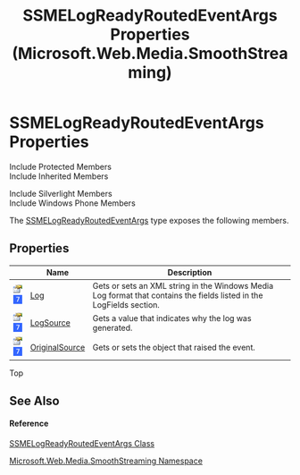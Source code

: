 ﻿---
title: SSMELogReadyRoutedEventArgs Properties (Microsoft.Web.Media.SmoothStreaming)
TOCTitle: SSMELogReadyRoutedEventArgs Properties
ms:assetid: Properties.T:Microsoft.Web.Media.SmoothStreaming.SSMELogReadyRoutedEventArgs
ms:mtpsurl: https://msdn.microsoft.com/en-us/library/microsoft.web.media.smoothstreaming.ssmelogreadyroutedeventargs_properties(v=VS.95)
ms:contentKeyID: 46307915
ms.date: 05/31/2012
mtps_version: v=VS.95
---

# SSMELogReadyRoutedEventArgs Properties

Include Protected Members  
Include Inherited Members  

Include Silverlight Members  
Include Windows Phone Members  

The [SSMELogReadyRoutedEventArgs](ssmelogreadyroutedeventargs-class-microsoft-web-media-smoothstreaming_1.md) type exposes the following members.

## Properties

<table>
<thead>
<tr class="header">
<th> </th>
<th>Name</th>
<th>Description</th>
</tr>
</thead>
<tbody>
<tr class="odd">
<td><img src="images/Dd565996.pubproperty(en-us,VS.90).gif" title="Public property" alt="Public property" /> <img src="images/Ee532579.slMobile(VS.95).gif" title="Supported by Windows Phone" alt="Supported by Windows Phone" /></td>
<td><a href="ssmelogreadyroutedeventargs-log-property-microsoft-web-media-smoothstreaming_1.md">Log</a></td>
<td>Gets or sets an XML string in the Windows Media Log format that contains the fields listed in the LogFields section.</td>
</tr>
<tr class="even">
<td><img src="images/Dd565996.pubproperty(en-us,VS.90).gif" title="Public property" alt="Public property" /> <img src="images/Ee532579.slMobile(VS.95).gif" title="Supported by Windows Phone" alt="Supported by Windows Phone" /></td>
<td><a href="ssmelogreadyroutedeventargs-logsource-property-microsoft-web-media-smoothstreaming_1.md">LogSource</a></td>
<td>Gets a value that indicates why the log was generated.</td>
</tr>
<tr class="odd">
<td><img src="images/Dd565996.pubproperty(en-us,VS.90).gif" title="Public property" alt="Public property" /> <img src="images/Ee532579.slMobile(VS.95).gif" title="Supported by Windows Phone" alt="Supported by Windows Phone" /></td>
<td><a href="ssmelogreadyroutedeventargs-originalsource-property-microsoft-web-media-smoothstreaming_1.md">OriginalSource</a></td>
<td>Gets or sets the object that raised the event.</td>
</tr>
</tbody>
</table>


Top

## See Also

#### Reference

[SSMELogReadyRoutedEventArgs Class](ssmelogreadyroutedeventargs-class-microsoft-web-media-smoothstreaming_1.md)

[Microsoft.Web.Media.SmoothStreaming Namespace](microsoft-web-media-smoothstreaming-namespace_1.md)

